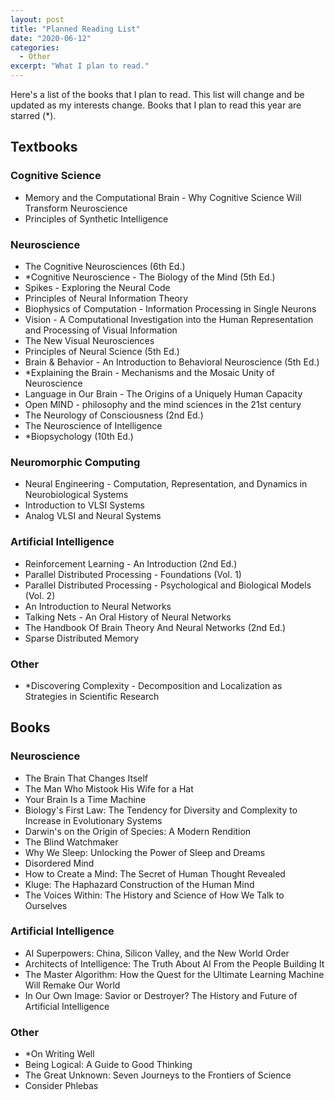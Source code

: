 ```yaml
---
layout: post
title: "Planned Reading List"
date: "2020-06-12"
categories:
  - Other
excerpt: "What I plan to read."
---
```


Here's a list of the books that I plan to read. This list will change and be updated as my interests change. Books that I plan to read this year are starred (*).

## Textbooks

### Cognitive Science

- Memory and the Computational Brain - Why Cognitive Science Will Transform Neuroscience
- Principles of Synthetic Intelligence

### Neuroscience

- The Cognitive Neurosciences (6th Ed.)
- *Cognitive Neuroscience - The Biology of the Mind (5th Ed.)
- Spikes - Exploring the Neural Code
- Principles of Neural Information Theory
- Biophysics of Computation - Information Processing in Single Neurons
- Vision - A Computational Investigation into the Human Representation and Processing of Visual Information
- The New Visual Neurosciences
- Principles of Neural Science (5th Ed.)
- Brain & Behavior - An Introduction to Behavioral Neuroscience (5th Ed.)
- *Explaining the Brain - Mechanisms and the Mosaic Unity of Neuroscience
- Language in Our Brain - The Origins of a Uniquely Human Capacity
- Open MIND - philosophy and the mind sciences in the 21st century
- The Neurology of Consciousness (2nd Ed.)
- The Neuroscience of Intelligence
- *Biopsychology (10th Ed.)

### Neuromorphic Computing

- Neural Engineering - Computation, Representation, and Dynamics in Neurobiological Systems
- Introduction to VLSI Systems
- Analog VLSI and Neural Systems

### Artificial Intelligence

- Reinforcement Learning - An Introduction (2nd Ed.)
- Parallel Distributed Processing - Foundations (Vol. 1)
- Parallel Distributed Processing - Psychological and Biological Models (Vol. 2)
- An Introduction to Neural Networks
- Talking Nets - An Oral History of Neural Networks
- The Handbook Of Brain Theory And Neural Networks (2nd Ed.)
- Sparse Distributed Memory

### Other

- *Discovering Complexity - Decomposition and Localization as Strategies in Scientific Research

## Books

### Neuroscience

- The Brain That Changes Itself
- The Man Who Mistook His Wife for a Hat
- Your Brain Is a Time Machine
- Biology's First Law: The Tendency for Diversity and Complexity to Increase in Evolutionary Systems
- Darwin's on the Origin of Species: A Modern Rendition
- The Blind Watchmaker
- Why We Sleep: Unlocking the Power of Sleep and Dreams
- Disordered Mind
- How to Create a Mind: The Secret of Human Thought Revealed
- Kluge: The Haphazard Construction of the Human Mind
- The Voices Within: The History and Science of How We Talk to Ourselves

### Artificial Intelligence

- AI Superpowers: China, Silicon Valley, and the New World Order
- Architects of Intelligence: The Truth About AI From the People Building It
- The Master Algorithm: How the Quest for the Ultimate Learning Machine Will Remake Our World
- In Our Own Image: Savior or Destroyer? The History and Future of Artificial Intelligence

### Other

- *On Writing Well
- Being Logical: A Guide to Good Thinking
- The Great Unknown: Seven Journeys to the Frontiers of Science
- Consider Phlebas
